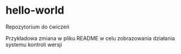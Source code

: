 # hello-world
Repozytorium do ćwiczeń


Przykładowa zmiana w pliku README w celu zobrazowania działania systemu kontroli wersji

